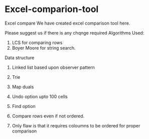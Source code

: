Excel-comparion-tool
====================

Excel compare
We have created excel comparison tool here. 

Please suggest us if there is any chqnge required
Algorithms Used:
1. LCS for comparing rows
2. Boyer Moore for string search.

Data structure
1. Linked list based upon observer pattern
2. Trie
3. Map duals

1. Undo option upto 100 cells
2. Find option 
3. Compare rows even if not ordered.
4. Only flaw is that it requires coloumns to be ordered for proper comparison

